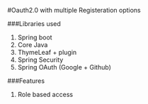 #Oauth2.0 with multiple Registeration options

###Libraries used

1. Spring boot
2. Core Java
3. ThymeLeaf + plugin
4. Spring Security
5. Spring OAuth (Google + Github)

###Features

1. Role based access